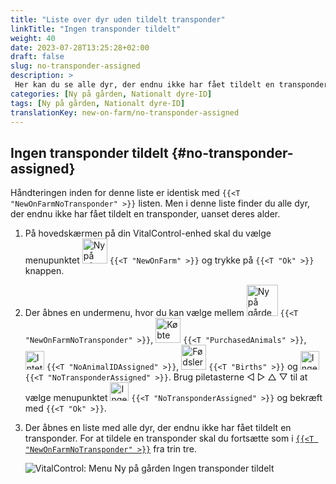 ```yaml
---
title: "Liste over dyr uden tildelt transponder"
linkTitle: "Ingen transponder tildelt"
weight: 40
date: 2023-07-28T13:25:28+02:00
draft: false
slug: no-transponder-assigned
description: >
 Her kan du se alle dyr, der endnu ikke har fået tildelt en transponder, og tildele dem en transponder.
categories: [Ny på gården, Nationalt dyre-ID]
tags: [Ny på gården, Nationalt dyre-ID]
translationKey: new-on-farm/no-transponder-assigned
---
```

## Ingen transponder tildelt {#no-transponder-assigned}

Håndteringen inden for denne liste er identisk med `{{<T "NewOnFarmNoTransponder" >}}` listen. Men i denne liste finder du alle dyr, der endnu ikke har fået tildelt en transponder, uanset deres alder.

1. På hovedskærmen på din VitalControl-enhed skal du vælge menupunktet <img src="/icons/main/new-on-farm.svg" width="40" align="bottom" alt="Ny på gården" /> `{{<T "NewOnFarm" >}}` og trykke på `{{<T "Ok" >}}` knappen.

2. Der åbnes en undermenu, hvor du kan vælge mellem <img src="/icons/registration/new-on-farm-no-transponder.svg" width="50" align="bottom" alt="Ny på gården, ingen transponder" /> `{{<T "NewOnFarmNoTransponder" >}}`, <img src="/icons/main/new-on-farm.svg" width="40" align="bottom" alt="Købte dyr" /> `{{<T "PurchasedAnimals" >}}`, <img src="/icons/registration/no-eartag-number.svg" width="30" align="bottom" alt="Intet nationalt dyre-ID" /> `{{<T "NoAnimalIDAssigned" >}}`, <img src="/icons/main/births.svg" width="40" align="bottom" alt="Fødsler" /> `{{<T "Births" >}}` og <img src="/icons/registration/no-transponder.svg" width="30" align="bottom" alt="Ingen transponder tildelt" /> `{{<T "NoTransponderAssigned" >}}`. Brug piletasterne ◁ ▷ △ ▽ til at vælge menupunktet <img src="/icons/registration/no-transponder.svg" width="30" align="bottom" alt="Ingen transponder tildelt" /> `{{<T "NoTransponderAssigned" >}}` og bekræft med `{{<T "Ok" >}}`.

3. Der åbnes en liste med alle dyr, der endnu ikke har fået tildelt en transponder. For at tildele en transponder skal du fortsætte som i [`{{<T "NewOnFarmNoTransponder" >}}`](../new-no-transponder/#new-on-farm-no-transponder) fra trin tre.

    ![VitalControl: Menu Ny på gården Ingen transponder tildelt](../images/notransponder2.png "Ingen transponder tildelt")
